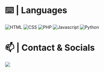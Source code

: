 

# ⌨️ | Languages
![HTML](https://img.shields.io/badge/-html-e34c26?&style=for-the-badge&logo=html5&logoColor=white)
![CSS](https://img.shields.io/badge/-css-264de4?&style=for-the-badge&logo=css3&logoColor=white)
![PHP](https://img.shields.io/badge/-php-4f5b93?&style=for-the-badge&logo=php&logoColor=white)
![Javascript](https://img.shields.io/badge/-javascript-f5f267?style=for-the-badge&logo=javascript&logoColor=ffff3f)
![Python](https://img.shields.io/badge/-python-306998?style=for-the-badge&logo=python&logoColor=FFE873)


# 📫 | Contact & Socials
<p>
<a href="https://t.me/stehack" target="_blank"><img src="https://img.shields.io/badge/-telegram-62a8de?style=for-the-badge&logo=telegram&logoColor=white">
</p>
